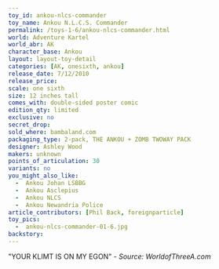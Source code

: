 ```yaml
---
toy_id: ankou-nlcs-commander
toy_name: Ankou N.L.C.S. Commander
permalink: /toys-1-6/ankou-nlcs-commander.html
world: Adventure Kartel
world_abr: AK
character_base: Ankou
layout: layout-toy-detail
categories: [AK, onesixth, ankou]
release_date: 7/12/2010
release_price: 
scale: one sixth
size: 12 inches tall
comes_with: double-sided poster comic
edition_qty: limited
exclusive: no
secret_drop:
sold_where: bambaland.com
packaging_type: 2-pack, THE ANKOU + ZOMB TWOWAY PACK
designer: Ashley Wood
makers: unknown
points_of_articulation: 30
variants: no
you_might_also_like:
  -  Ankou Johan LSBBG
  -  Ankou Asclepius
  -  Ankou NLCS
  -  Ankou Newandria Police
article_contributors: [Phil Back, foreignparticle]
toy_pics:
  -  ankou-nlcs-commander-01-6.jpg
backstory:
---
```

"YOUR KLIMT IS ON MY EGON" - *Source: WorldofThreeA.com*
